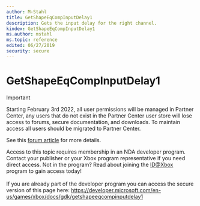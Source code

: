```yaml
---
author: M-Stahl
title: GetShapeEqCompInputDelay1
description: Gets the input delay for the right channel.
kindex: GetShapeEqCompInputDelay1
ms.author: mstahl
ms.topic: reference
edited: 06/27/2019
security: secure
---
```


# GetShapeEqCompInputDelay1
> [!IMPORTANT]
> Starting February 3rd 2022, all user permissions will be managed in Partner Center, any users that do not exist in the Partner Center user store will lose access to forums, secure documentation, and downloads. To maintain access all users should be migrated to Partner Center. <p></p>See this <a href="https://forums.xboxlive.com/articles/132187/breaking-change-user-access-for-forums-secure-docu.html">forum article</a> for more details.  

 Access to this topic requires membership in an NDA developer program. Contact your publisher or your Xbox program representative if you need direct access. Not in the program? Read about joining the <a href="https://www.xbox.com/Developers/id">ID@Xbox</a> program to gain access today!  <br/><br/>If you are already part of the developer program you can access the secure version of this page here: <a target="_blank" href="https://developer.microsoft.com/en-us/games/xbox/docs/gdk/getshapeeqcompinputdelay1">https://developer.microsoft.com/en-us/games/xbox/docs/gdk/getshapeeqcompinputdelay1</a>